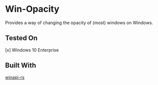 # Win-Opacity

Provides a way of changing the opacity of (most) windows on Windows.

## Tested On

[x] Windows 10 Enterprise

## Built With

[winapi-rs](https://github.com/retep998/winapi-rs)